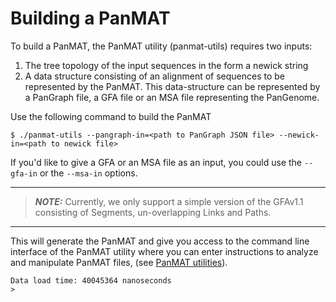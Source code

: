 # Building a PanMAT
To build a PanMAT, the PanMAT utility (panmat-utils) requires two inputs: 
1. The tree topology of the input sequences in the form a newick string 
2. A data structure consisting of an alignment of sequences to be represented by the PanMAT. This data-structure can be represented by a PanGraph file, a GFA file or an MSA file representing the PanGenome. 

Use the following command to build the PanMAT

```
$ ./panmat-utils --pangraph-in=<path to PanGraph JSON file> --newick-in=<path to newick file>
```
If you'd like to give a GFA or an MSA file as an input, you could use the `--gfa-in` or the `--msa-in` options.

---
> **_NOTE:_** Currently, we only support a simple version of the GFAv1.1 consisting of Segments, un-overlapping Links and Paths.
---

This will generate the PanMAT and give you access to the command line interface of the PanMAT utility where you can enter instructions to analyze and manipulate PanMAT files, (see [PanMAT utilities](utilities.md)).
```
Data load time: 40045364 nanoseconds
>
```
<!-- ## Writing the PanMAT to a file
The PanMAT that you build using the source files can be written to a new file for fast and easy access from the utility's command line interface as follows:
```
> write <file_name>
```
This creates a file called `<filename>.pmat` in the `pman`subdirectory. This subdirectory is intended to contain all the PanMAT files.

## Reading a PanMAT
You can load the PanMAT file using the PanMAT utility directly using the `--panmat-in` option.
```
~$ ./panmat-utils --panmat-in=<path to PanMAT file>
``` -->